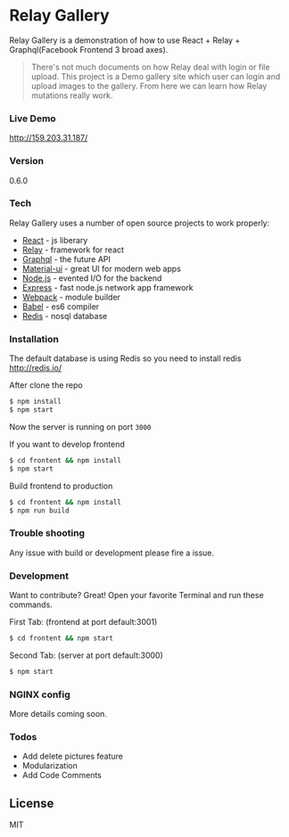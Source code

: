 # Relay Gallery

Relay Gallery is a demonstration of how to use React + Relay + Graphql(Facebook Frontend 3 broad axes).


> There's not much documents on how Relay deal with login or file upload. This project is a
> Demo gallery site which user can login and upload images to the gallery. From here we can
> learn how Relay mutations really work.

### Live Demo
http://159.203.31.187/

### Version
0.6.0

### Tech

Relay Gallery uses a number of open source projects to work properly:

* [React] - js liberary
* [Relay] - framework for react
* [Graphql] - the future API
* [Material-ui] - great UI for modern web apps
* [Node.js] - evented I/O for the backend
* [Express] - fast node.js network app framework
* [Webpack] - module builder
* [Babel] - es6 compiler
* [Redis] - nosql database


### Installation

The default database is using Redis so you need to install redis
http://redis.io/

After clone the repo
```sh
$ npm install
$ npm start
```
Now the server is running on port `3000`

If you want to develop frontend
```sh
$ cd frontent && npm install
$ npm start
```

Build frontend to production
```sh
$ cd frontent && npm install
$ npm run build
```

### Trouble shooting
Any issue with build or development please fire a issue.

### Development

Want to contribute? Great!
Open your favorite Terminal and run these commands.

First Tab: (frontend at port default:3001)
```sh
$ cd frontent && npm start
```

Second Tab: (server at port default:3000)
```sh
$ npm start
```


### NGINX config

More details coming soon.


### Todos

 - Add delete pictures feature
 - Modularization
 - Add Code Comments

License
----

MIT



[//]: # (These are reference links used in the body of this note and get stripped out when the markdown processor does its job. There is no need to format nicely because it shouldn't be seen. Thanks SO - http://stackoverflow.com/questions/4823468/store-comments-in-markdown-syntax)


   [React]: <http://facebook.github.io/react/>
   [Relay]: <https://facebook.github.io/relay/>
   [Graphql]:  <https://github.com/facebook/graphql>
   [Material-ui]: <https://github.com/joemccann/dillinger/tree/master/plugins/googledrive/README.md>
   [Webpack]: <https://webpack.github.io/>
   [Node.js]: <http://nodejs.org>
   [Express]: <http://expressjs.com>
   [Babel]: <https://babeljs.io/>
   [Redis]: <http://redis.io//>




